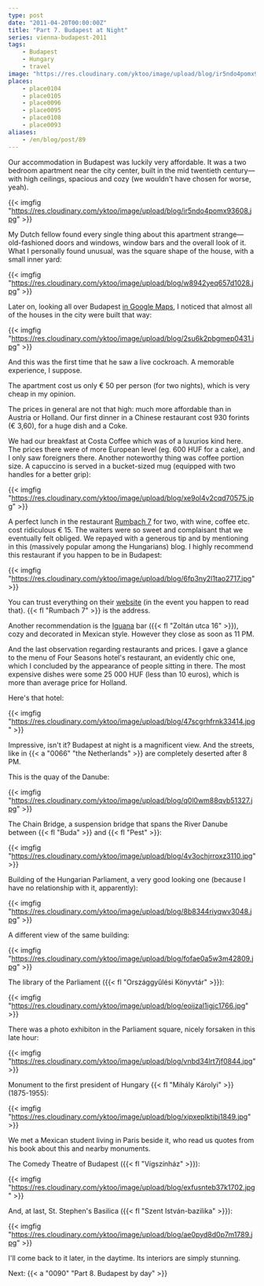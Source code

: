 ```yaml
---
type: post
date: "2011-04-20T00:00:00Z"
title: "Part 7. Budapest at Night"
series: vienna-budapest-2011
tags:
    - Budapest
    - Hungary
    - travel
image: "https://res.cloudinary.com/yktoo/image/upload/blog/ir5ndo4pomx93608.jpg"
places:
    - place0104
    - place0105
    - place0096
    - place0095
    - place0108
    - place0093
aliases:
    - /en/blog/post/89
---
```


Our accommodation in Budapest was luckily very affordable. It was a two bedroom apartment near the city center, built in the mid twentieth century—with high ceilings, spacious and cozy (we wouldn't have chosen for worse, yeah).

{{< imgfig "https://res.cloudinary.com/yktoo/image/upload/blog/ir5ndo4pomx93608.jpg" >}}

<!--more-->

My Dutch fellow found every single thing about this apartment strange—old-fashioned doors and windows, window bars and the overall look of it. What I personally found unusual, was the square shape of the house, with a small inner yard:

{{< imgfig "https://res.cloudinary.com/yktoo/image/upload/blog/w8942yeq657d1028.jpg" >}}

Later on, looking all over Budapest [in Google Maps](http://goo.gl/ARgrv), I noticed that almost all of the houses in the city were built that way:

{{< imgfig "https://res.cloudinary.com/yktoo/image/upload/blog/2su6k2pbgmep0431.jpg" >}}

And this was the first time that he saw a live cockroach. A memorable experience, I suppose.

The apartment cost us only € 50 per person (for two nights), which is very cheap in my opinion.

The prices in general are not that high: much more affordable than in Austria or Holland. Our first dinner in a Chinese restaurant cost 930 forints (€ 3,60), for a huge dish and a Coke.

We had our breakfast at Costa Coffee which was of a luxurios kind here. The prices there were of more European level (eg. 600 HUF for a cake), and I only saw foreigners there. Another noteworthy thing was coffee portion size. A capuccino is served in a bucket-sized mug (equipped with two handles for a better grip):

{{< imgfig "https://res.cloudinary.com/yktoo/image/upload/blog/xe9ol4v2cqd70575.jpg" >}}

A perfect lunch in the restaurant [Rumbach 7](http://www.rumbach7.hu/) for two, with wine, coffee etc. cost ridiculous € 15. The waiters were so sweet and complaisant that we eventually felt obliged. We repayed with a generous tip and by mentioning in this (massively popular among the Hungarians) blog. I highly recommend this restaurant if you happen to be in Budapest:

{{< imgfig "https://res.cloudinary.com/yktoo/image/upload/blog/6fp3ny2l1tao2717.jpg" >}}

You can trust everything on their [website](http://www.rumbach7.hu/) (in the event you happen to read that). {{< fl "Rumbach 7" >}} is the address.

Another recommendation is the [Iguana](http://www.iguana.hu/) bar ({{< fl "Zoltán utca 16" >}}), cozy and decorated in Mexican style. However they close as soon as 11 PM.

And the last observation regarding restaurants and prices. I gave a glance to the menu of Four Seasons hotel's restaurant, an evidently chic one, which I concluded by the appearance of people sitting in there. The most expensive dishes were some 25 000 HUF (less than 10 euros), which is more than average price for Holland.

Here's that hotel:

{{< imgfig "https://res.cloudinary.com/yktoo/image/upload/blog/47scgrhfrnk33414.jpg" >}}

Impressive, isn't it? Budapest at night is a magnificent view. And the streets, like in {{< a "0066" "the Netherlands" >}} are completely deserted after 8 PM.

This is the quay of the Danube:

{{< imgfig "https://res.cloudinary.com/yktoo/image/upload/blog/q0l0wm88qvb51327.jpg" >}}

The Chain Bridge, a suspension bridge that spans the River Danube between {{< fl "Buda" >}} and {{< fl "Pest" >}}:

{{< imgfig "https://res.cloudinary.com/yktoo/image/upload/blog/4v3ochjrroxz3110.jpg" >}}

Building of the Hungarian Parliament, a very good looking one (because I have no relationship with it, apparently):

{{< imgfig "https://res.cloudinary.com/yktoo/image/upload/blog/8b8344riyqwv3048.jpg" >}}

A different view of the same building:

{{< imgfig "https://res.cloudinary.com/yktoo/image/upload/blog/fofae0a5w3m42809.jpg" >}}

The library of the Parliament ({{< fl "Országgyűlési Könyvtár" >}}):

{{< imgfig "https://res.cloudinary.com/yktoo/image/upload/blog/eoijzal1igjc1766.jpg" >}}

There was a photo exhibiton in the Parliament square, nicely forsaken in this late hour:

{{< imgfig "https://res.cloudinary.com/yktoo/image/upload/blog/vnbd34lrt7jf0844.jpg" >}}

Monument to the first president of Hungary {{< fl "Mihály Károlyi" >}} (1875-1955):

{{< imgfig "https://res.cloudinary.com/yktoo/image/upload/blog/xipxeplktibj1849.jpg" >}}

We met a Mexican student living in Paris beside it, who read us quotes from his book about this and nearby monuments.

The Comedy Theatre of Budapest ({{< fl "Vígszínház" >}}):

{{< imgfig "https://res.cloudinary.com/yktoo/image/upload/blog/exfusnteb37k1702.jpg" >}}

And, at last, St. Stephen's Basilica ({{< fl "Szent István-bazilika" >}}):

{{< imgfig "https://res.cloudinary.com/yktoo/image/upload/blog/ae0pyd8d0p7m1789.jpg" >}}

I'll come back to it later, in the daytime. Its interiors are simply stunning.

Next: {{< a "0090" "Part 8. Budapest by day" >}}
